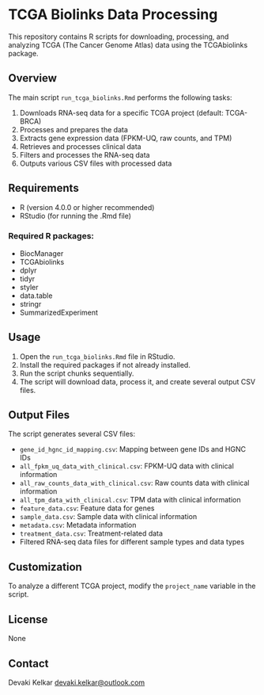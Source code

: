 # TCGA Biolinks Data Processing

This repository contains R scripts for downloading, processing, and analyzing TCGA (The Cancer Genome Atlas) data using the TCGAbiolinks package.

## Overview

The main script `run_tcga_biolinks.Rmd` performs the following tasks:

1. Downloads RNA-seq data for a specific TCGA project (default: TCGA-BRCA)
2. Processes and prepares the data
3. Extracts gene expression data (FPKM-UQ, raw counts, and TPM)
4. Retrieves and processes clinical data
5. Filters and processes the RNA-seq data
6. Outputs various CSV files with processed data

## Requirements

- R (version 4.0.0 or higher recommended)
- RStudio (for running the .Rmd file)

### Required R packages:

- BiocManager
- TCGAbiolinks
- dplyr
- tidyr
- styler
- data.table
- stringr
- SummarizedExperiment

## Usage

1. Open the `run_tcga_biolinks.Rmd` file in RStudio.
2. Install the required packages if not already installed.
3. Run the script chunks sequentially.
4. The script will download data, process it, and create several output CSV files.

## Output Files

The script generates several CSV files:

- `gene_id_hgnc_id_mapping.csv`: Mapping between gene IDs and HGNC IDs
- `all_fpkm_uq_data_with_clinical.csv`: FPKM-UQ data with clinical information
- `all_raw_counts_data_with_clinical.csv`: Raw counts data with clinical information
- `all_tpm_data_with_clinical.csv`: TPM data with clinical information
- `feature_data.csv`: Feature data for genes
- `sample_data.csv`: Sample data with clinical information
- `metadata.csv`: Metadata information
- `treatment_data.csv`: Treatment-related data
- Filtered RNA-seq data files for different sample types and data types

## Customization

To analyze a different TCGA project, modify the `project_name` variable in the script.

## License

None

## Contact

Devaki Kelkar 
devaki.kelkar@outlook.com